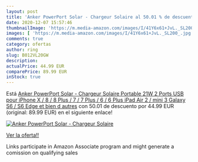 ```yaml
---
layout: post
title: 'Anker PowerPort Solar - Chargeur Solaire al 50.01 % de descuento'
date: 2020-12-07 15:57:46
thumbnailImage: 'https://m.media-amazon.com/images/I/41Y6x61+JvL._SL200_.jpg'
images: [ 'https://m.media-amazon.com/images/I/41Y6x61+JvL._SL200_.jpg' ]
comments: true
category: ofertas
author: ring
slug: B012VL20GW
description:
actualPrice: 44.99 EUR
comparePrice: 89.99 EUR
inStock: true
---
```


Está [Anker PowerPort Solar - Chargeur Solaire Portable 21W 2 Ports USB pour iPhone X / 8 / 8 Plus / 7 / 7 Plus / 6 / 6 Plus  iPad Air 2 / mini 3  Galaxy S6 / S6 Edge et bien d autres](https://www.amazon.fr/dp/B012VL20GW/?tag=tolees0d-21) con 50.01 de descuento por 44.99 EUR (original: 89.99 EUR) en el siguiente enlace!

[![Anker PowerPort Solar - Chargeur Solaire](https://m.media-amazon.com/images/I/41Y6x61+JvL._SL200_.jpg)](https://www.amazon.fr/dp/B012VL20GW/?tag=tolees0d-21)

[Ver la oferta!!](https://www.amazon.fr/dp/B012VL20GW/?tag=tolees0d-21)

Links participate in Amazon Associate program and might generate a comission on qualifying sales


